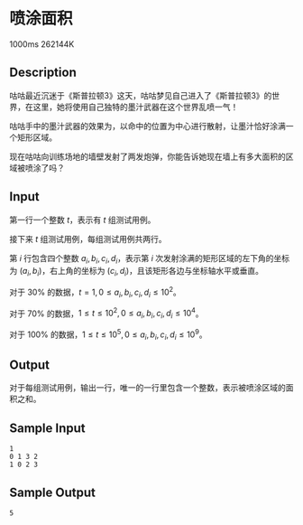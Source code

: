 # 喷涂面积

1000ms  262144K

## Description

咕咕最近沉迷于《斯普拉顿3》这天，咕咕梦见自己进入了《斯普拉顿3》的世界，在这里，她将使用自己独特的墨汁武器在这个世界乱喷一气！

咕咕手中的墨汁武器的效果为，以命中的位置为中心进行散射，让墨汁恰好涂满一个矩形区域。

现在咕咕向训练场地的墙壁发射了两发炮弹，你能告诉她现在墙上有多大面积的区域被喷涂了吗？

## Input

第一行一个整数 $t$，表示有 $t$ 组测试用例。

接下来 $t$ 组测试用例，每组测试用例共两行。

第 $i$ 行包含四个整数 $a_i,b_i,c_i,d_i$，表示第 $i$ 次发射涂满的矩形区域的左下角的坐标为 $(a_i,b_i)$，右上角的坐标为 $(c_i,d_i)$，且该矩形各边与坐标轴水平或垂直。

对于 $30\%$ 的数据，$t = 1, 0 \leq a_i,b_i,c_i,d_i \leq 10^2$。

对于 $70\%$ 的数据，$1 \leq t \leq 10^2, 0 \leq a_i,b_i,c_i,d_i \leq 10^4$。

对于 $100\%$ 的数据，$1 \leq t \leq 10^5, 0 \leq a_i,b_i,c_i,d_i \leq 10^9$。

## Output

对于每组测试用例，输出一行，唯一的一行里包含一个整数，表示被喷涂区域的面积之和。

## Sample Input

```
1
0 1 3 2
1 0 2 3
```

## Sample Output

```
5
```
